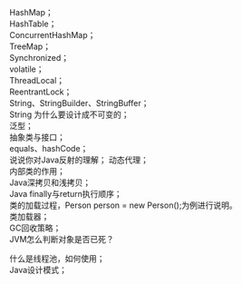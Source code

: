 HashMap；  
HashTable；  
ConcurrentHashMap；  
TreeMap；  
Synchronized；  
volatile；  
ThreadLocal；  
ReentrantLock；  
String、StringBuilder、StringBuffer；  
String 为什么要设计成不可变的；  
泛型；  
抽象类与接口；  
equals、hashCode；  
说说你对Java反射的理解； 
动态代理；   
内部类的作用；  
Java深拷贝和浅拷贝；  
Java finally与return执行顺序；  
类的加载过程，Person person = new Person();为例进行说明。  
类加载器；  
GC回收策略；  
JVM怎么判断对象是否已死？  

什么是线程池，如何使用；  
Java设计模式；  

